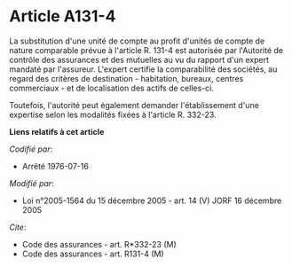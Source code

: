 # Article A131-4

La substitution d'une unité de compte au profit d'unités de compte de nature comparable prévue à l'article R. 131-4 est
autorisée par l'Autorité de contrôle des assurances et des mutuelles au vu du rapport d'un expert mandaté par l'assureur.
L'expert certifie la comparabilité des sociétés, au regard des critères de destination - habitation, bureaux, centres
commerciaux - et de localisation des actifs de celles-ci.

Toutefois, l'autorité peut également demander l'établissement d'une expertise selon les modalités fixées à l'article R.
332-23.

**Liens relatifs à cet article**

_Codifié par_:

  - Arrêté 1976-07-16

_Modifié par_:

  - Loi n°2005-1564 du 15 décembre 2005 - art. 14 (V) JORF 16 décembre 2005

_Cite_:

  - Code des assurances - art. R*332-23 (M)
  - Code des assurances - art. R131-4 (M)
